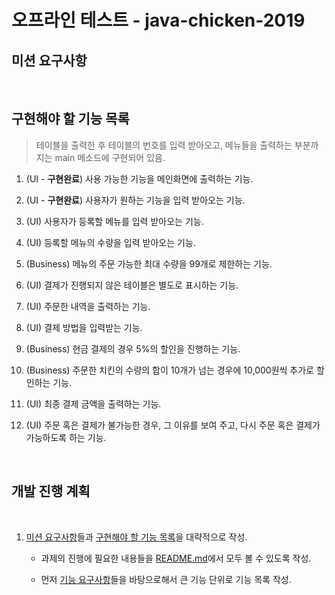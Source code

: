 # 오프라인 테스트 - java-chicken-2019

## 미션 요구사항

<br>

## 구현해야 할 기능 목록

> 테이블을 출력한 후 테이블의 번호를 입력 받아오고, 메뉴들을 출력하는 부분까지는 main 메소드에 구현되어 있음.

1. (UI - **구현완료**) 사용 가능한 기능을 메인화면에 출력하는 기능.

2. (UI - **구현완료**) 사용자가 원하는 기능을 입력 받아오는 기능.

3. (UI) 사용자가 등록할 메뉴를 입력 받아오는 기능.

4. (UI) 등록할 메뉴의 수량을 입력 받아오는 기능.

5. (Business) 메뉴의 주문 가능한 최대 수량을 99개로 제한하는 기능.

6. (UI) 결제가 진행되지 않은 테이블은 별도로 표시하는 기능.

7. (UI) 주문한 내역을 출력하는 기능.

8. (UI) 결제 방법을 입력받는 기능.

9. (Business) 현금 결제의 경우 5%의 할인을 진행하는 기능.

10. (Business) 주문한 치킨의 수량의 합이 10개가 넘는 경우에 10,000원씩 추가로 할인하는 기능.

11. (UI) 최종 결제 금액을 출력하는 기능.

12. (UI) 주문 혹은 결제가 불가능한 경우, 그 이유를 보여 주고, 다시 주문 혹은 결제가 가능하도록 하는 기능.

<br>

## 개발 진행 계획

<br>

1. [미션 요구사항](##-미션-요구사항)들과 [구현해야 할 기능 목록](##-구현해야-할-기능-목록)을 대략적으로 작성.

   - 과제의 진행에 필요한 내용들을 [README.md](/README.md)에서 모두 볼 수 있도록 작성.

   - 먼저 [기능 요구사항](###-기능-요구사항)들을 바탕으로해서 큰 기능 단위로 기능 목록 작성.
